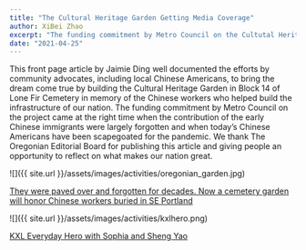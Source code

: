 ```yaml
---
title: "The Cultural Heritage Garden Getting Media Coverage"
author: XiBei Zhao
excerpt: "The funding commitment by Metro Council on the Cultutal Heritage Garden came at the right time when the contribution of the early Chinese immigrants were largely forgotten and when today’s Chinese Americans have been scapegoated for the pandemic. Thank The Oregonian and KXL for carrying the article and interview and giving people an opportunity to reflect on what makes our nation great."
date: "2021-04-25"
---
```


This front page article by Jaimie Ding well documented the efforts by community advocates, including local Chinese Americans, to bring the dream come true by building the Cultural Heritage Garden in Block 14 of Lone Fir Cemetery in memory of the Chinese workers who helped build the infrastructure of our nation. The funding commitment by Metro Council on the project came at the right time when the contribution of the early Chinese immigrants were largely forgotten and when today’s Chinese Americans have been scapegoated for the pandemic. We thank The Oregonian Editorial Board for publishing this article and giving people an opportunity to reflect on what makes our nation great.

![]({{ site.url }}/assets/images/activities/oregonian_garden.jpg)

[They were paved over and forgotten for decades. Now a cemetery garden will honor Chinese workers buried in SE Portland](https://www.oregonlive.com/portland/2021/04/they-were-paved-over-and-forgotten-for-decades-now-a-cemetery-garden-will-honor-chinese-workers-buried-in-se-portland.html?fbclid=IwAR2OyWS43sGRL5RkZ2XZQw90wUaH76GGQTL6K1K4xY1r9WiVoRUEO4vgpBs)

![]({{ site.url }}/assets/images/activities/kxlhero.png)

[KXL Everyday Hero with Sophia and Sheng Yao](https://hwcdn.libsyn.com/p/1/1/7/117cfa32f1e40847/HERO_041421.mp3?c_id=100860863&cs_id=100860863&expiration=1618465626&hwt=b32fcb5c9b4a8119b961e89d9f33b544)
